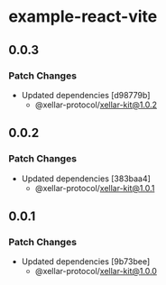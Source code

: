 # example-react-vite

## 0.0.3

### Patch Changes

- Updated dependencies [d98779b]
  - @xellar-protocol/xellar-kit@1.0.2

## 0.0.2

### Patch Changes

- Updated dependencies [383baa4]
  - @xellar-protocol/xellar-kit@1.0.1

## 0.0.1

### Patch Changes

- Updated dependencies [9b73bee]
  - @xellar-protocol/xellar-kit@1.0.0
